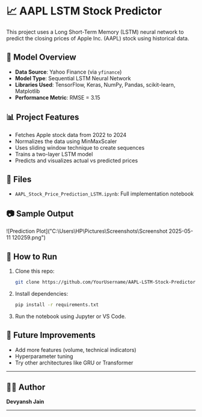 # 📈 AAPL LSTM Stock Predictor

This project uses a Long Short-Term Memory (LSTM) neural network to predict the closing prices of Apple Inc. (AAPL) stock using historical data.

## 🧠 Model Overview
- **Data Source**: Yahoo Finance (via `yfinance`)
- **Model Type**: Sequential LSTM Neural Network
- **Libraries Used**: TensorFlow, Keras, NumPy, Pandas, scikit-learn, Matplotlib
- **Performance Metric**: RMSE = 3.15

## 📊 Project Features
- Fetches Apple stock data from 2022 to 2024
- Normalizes the data using MinMaxScaler
- Uses sliding window technique to create sequences
- Trains a two-layer LSTM model
- Predicts and visualizes actual vs predicted prices

## 📁 Files
- `AAPL_Stock_Price_Prediction_LSTM.ipynb`: Full implementation notebook

## 📷 Sample Output
![Prediction Plot]("C:\Users\HP\Pictures\Screenshots\Screenshot 2025-05-11 120259.png") <!-- Optional: replace with actual image later -->

## 🚀 How to Run
1. Clone this repo:
    ```bash
    git clone https://github.com/YourUsername/AAPL-LSTM-Stock-Predictor.git
    ```
2. Install dependencies:
    ```bash
    pip install -r requirements.txt
    ```
3. Run the notebook using Jupyter or VS Code.

## 🧠 Future Improvements
- Add more features (volume, technical indicators)
- Hyperparameter tuning
- Try other architectures like GRU or Transformer

---

## 🧑‍💻 Author
**Devyansh Jain**

---

